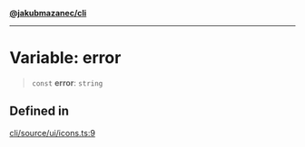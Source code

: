 [**@jakubmazanec/cli**](../../../README.md)

---

# Variable: error

> `const` **error**: `string`

## Defined in

[cli/source/ui/icons.ts:9](https://github.com/jakubmazanec/tools/blob/077fa4993ebe623b1c463499cc41912353ae6eb1/packages/cli/source/ui/icons.ts#L9)
